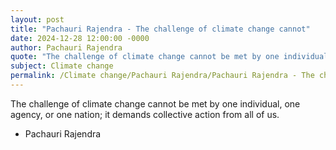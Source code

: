 ```yaml
---
layout: post
title: "Pachauri Rajendra - The challenge of climate change cannot"
date: 2024-12-28 12:00:00 -0000
author: Pachauri Rajendra
quote: "The challenge of climate change cannot be met by one individual, one agency, or one nation; it demands collective action from all of us."
subject: Climate change
permalink: /Climate change/Pachauri Rajendra/Pachauri Rajendra - The challenge of climate change cannot
---
```


The challenge of climate change cannot be met by one individual, one agency, or one nation; it demands collective action from all of us.

- Pachauri Rajendra
